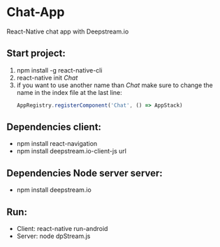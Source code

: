 # Chat-App
React-Native chat app with Deepstream.io

## Start project:
1. npm install -g react-native-cli 
2. react-native init _Chat_ 
3. if you want to use another name than _Chat_ make sure to change the name in the index file at the last line:
   ```javascript
   AppRegistry.registerComponent('Chat', () => AppStack)
   ```
## Dependencies client:
* npm install react-navigation 
* npm install deepstream.io-client-js url

## Dependencies Node server server:
* npm install deepstream.io

## Run:
* Client: react-native run-android
* Server: node dpStream.js

